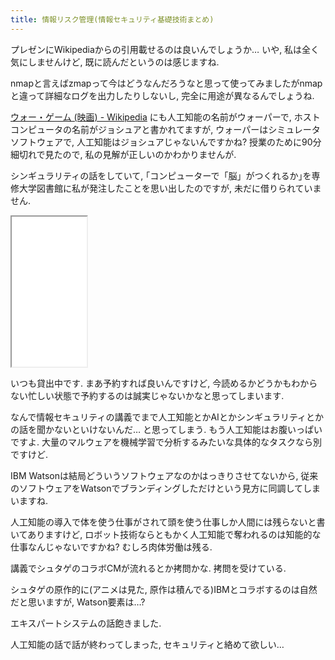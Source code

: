 ```yaml
---
title: 情報リスク管理(情報セキュリティ基礎技術まとめ)
---
```


プレゼンにWikipediaからの引用載せるのは良いんでしょうか…
いや,
私は全く気にしませんけど,
既に読んだというのは感じますね.

nmapと言えばzmapって今はどうなんだろうなと思って使ってみましたがnmapと違って詳細なログを出力したりしないし,
完全に用途が異なるんでしょうね.

[ウォー・ゲーム (映画) - Wikipedia](https://ja.wikipedia.org/wiki/%E3%82%A6%E3%82%A9%E3%83%BC%E3%83%BB%E3%82%B2%E3%83%BC%E3%83%A0_(%E6%98%A0%E7%94%BB))
にも人工知能の名前がウォーパーで,
ホストコンピュータの名前がジョシュアと書かれてますが,
ウォーパーはシミュレータソフトウェアで,
人工知能はジョシュアじゃないんですかね?
授業のために90分細切れで見たので,
私の見解が正しいのかわかりませんが.

シンギュラリティの話をしていて,
｢コンピューターで「脳」がつくれるか｣を専修大学図書館に私が発注したことを思い出したのですが,
未だに借りられていません.

<iframe style="width:120px;height:240px;" src="//rcm-fe.amazon-adsystem.com/e/cm?lt1=_top&bc1=FFFFFF&IS2=1&bg1=FFFFFF&fc1=000000&lc1=0000FF&t=ncaq01-22&o=9&p=8&l=as4&m=amazon&f=ifr&ref=as_ss_li_til&asins=B01M07JC4Y&linkId=367ef7b24e41b58776bdf3a626366e7c"></iframe>

いつも貸出中です.
まあ予約すれば良いんですけど,
今読めるかどうかもわからない忙しい状態で予約するのは誠実じゃないかなと思ってしまいます.

なんで情報セキュリティの講義でまで人工知能とかAIとかシンギュラリティとかの話を聞かないといけないんだ…
と思ってしまう.
もう人工知能はお腹いっぱいですよ.
大量のマルウェアを機械学習で分析するみたいな具体的なタスクなら別ですけど.

IBM Watsonは結局どういうソフトウェアなのかはっきりさせてないから,
従来のソフトウェアをWatsonでブランディングしただけという見方に同調してしまいますね.

人工知能の導入で体を使う仕事がされて頭を使う仕事しか人間には残らないと書いてありますけど,
ロボット技術ならともかく人工知能で奪われるのは知能的な仕事なんじゃないですかね?
むしろ肉体労働は残る.

講義でシュタゲのコラボCMが流れるとか拷問かな.
拷問を受けている.

シュタゲの原作的に(アニメは見た, 原作は積んでる)IBMとコラボするのは自然だと思いますが,
Watson要素は…?

エキスパートシステムの話飽きました.

人工知能の話で話が終わってしまった,
セキュリティと絡めて欲しい…
